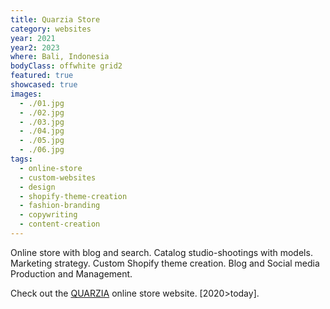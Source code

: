 ```yaml
---
title: Quarzia Store
category: websites
year: 2021
year2: 2023
where: Bali, Indonesia
bodyClass: offwhite grid2
featured: true
showcased: true
images:
  - ./01.jpg
  - ./02.jpg
  - ./03.jpg
  - ./04.jpg
  - ./05.jpg
  - ./06.jpg
tags:
  - online-store
  - custom-websites
  - design
  - shopify-theme-creation
  - fashion-branding
  - copywriting
  - content-creation
---
```


Online store with blog and search.
Catalog studio-shootings with models.
Marketing strategy.
Custom Shopify theme creation.
Blog and Social media Production and Management.

Check out the [QUARZIA](https://quarzia.it?source=rokma.com) online store website.
[2020>today].
